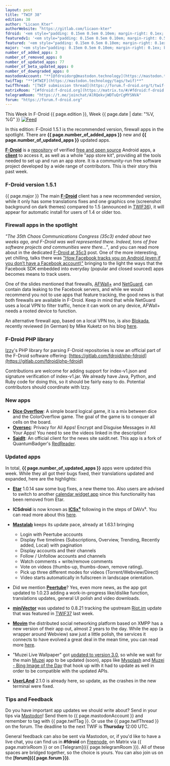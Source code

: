 ```yaml
---
layout: post
title: "TWIF 38"
edition: 38
author: "Licaon_Kter"
authorWebsite: "https://gitlab.com/licaon-kter"
fdroid: '<em style="padding: 0.15em 0.5em 0.10em; margin-right: 0.1ex; border-style: solid; border-width: medium; border-radius: 1em; color: #0d47a1; font-style: normal; font-weight: bold;">F-Droid</em>'
featuredv1: '<em style="padding: 0.15em 0.5em 0.10em; margin-right: 0.5ex; box-shadow: 0.1em 0.05em 0.1em rgba(0, 0, 0, 0.3); border-radius: 1em; color: black; background: linear-gradient(orange, yellow);">Featured</em>'
featured: '<em style="padding: 0.15em 0.5em 0.10em; margin-right: 0.1ex; border-style: solid; border-width: medium; border-radius: 1em; color: orange; font-style: normal; font-weight: bold;">Featured</em>'
major: '<em style="padding: 0.15em 0.5em 0.10em; margin-right: 0.1ex; border-style: solid; border-width: medium; border-radius: 1em; color: #8ab000; font-style: normal; font-weight: bold;">Major</em>'
number_of_added_apps: 3
number_of_removed_apps: 0
number_of_updated_apps: 77
number_of_beta_updated_apps: 0
number_of_downgraded_apps: 0
mastodonAccount: "**[@fdroidorg@mastodon.technology](https://mastodon.technology/@fdroidorg)**"
twifTag: "**[#TWIF](https://mastodon.technology/tags/twif)**"
twifThread: "[TWIF submission thread](https://forum.f-droid.org/t/twif-submission-thread)"
matrixRoom: "[#fdroid:f-droid.org](https://matrix.to/#/#fdroid:f-droid.org)"
telegramRoom: "https://t.me/joinchat/AlRQekvjWDTuQrCgMYSNVA"
forum: "https://forum.f-droid.org"
---
```


This Week In F-Droid {{ page.edition }}, Week {{ page.date | date: "%V, %G" }} <a href="{{ site.baseurl }}/feed.xml"><img src="{% asset Feed-icon-16x16.png %}" alt="Feed"></a>

In this edition: F-Droid 1.5.1 is the recommended version, firewall apps in the spotlight.
There are **{{ page.number_of_added_apps }}** new and **{{ page.number_of_updated_apps }}** updated apps.

<!--more-->

**[F-Droid](https://f-droid.org/)** is a [repository](https://f-droid.org/packages/) of verified [free and open source](https://en.wikipedia.org/wiki/Free_and_open-source_software) Android apps, a **[client](https://f-droid.org/packages/org.fdroid.fdroid/)** to access it, as well as a whole "app store kit", providing all the tools needed to set up and run an app store. It is a community-run free software project developed by a wide range of contributors. This is their story this past week.

### F-Droid version 1.5.1

{{ page.major }} The main **[F-Droid](https://f-droid.org/packages/org.fdroid.fdroid/)** client has a new recommended version, while it only has some translations fixes and one graphics one (screenshot background on dark themes) compared to 1.5 (announced in [TWIF36](https://f-droid.org/en/2018/12/29/twif-36-f-droid-at-35c3-and-zdf.html)), it will appear for automatic install for users of 1.4 or older too.

### Firewall apps in the spotlight

_"The 35th Chaos Communications Congress (35c3) ended about two weeks ago, and F-Droid was well represented there. Indeed, tons of free software projects and communities were there..."_, and you can read more about in the dedicated [F-Droid at 35c3](https://fdroid.gitlab.io/fdroid-website/en/2019/01/11/fdroid-at-35c3.html) post. One of the more interesting, yet chilling, talks there was ["How Facebook tracks you on Android (even if you don’t have a Facebook account)"](https://media.ccc.de/v/35c3-9941-how_facebook_tracks_you_on_android) bringing to the light the ways that the Facebook SDK embedded into everyday (popular and closed sourced) apps becomes means to track users.

One of the slides mentioned that firewalls, [AFWall+](https://f-droid.org/packages/dev.ukanth.ufirewall/) and [NetGuard](https://f-droid.org/packages/eu.faircode.netguard/), can contain data leaking to the Facebook servers, and while we would recommend you not to use apps that feature tracking, the good news is that both firewalls are available in F-Droid. Keep in mind that while NetGuard uses a local VPN to filter traffic, hence it can work on any device, AFWall+ needs a rooted device to function.

An alternative firewall app, based on a local VPN too, is also [Blokada](https://f-droid.org/packages/org.blokada.alarm/), recently reviewed (in German) by Mike Kuketz on his blog [here](https://www.kuketz-blog.de/blokada-tracking-und-werbung-unter-android-unterbinden/).

### F-Droid PHP library

[Izzy](https://android.izzysoft.de)'s PHP library for parsing F-Droid repositories is now an official part of the F-Droid software offering: [https://gitlab.com/fdroid/php-fdroid](https://gitlab.com/fdroid/php-fdroid)

Contributions are welcome for adding support for index-v1.json and signature verification of index-v1.jar. We already have Java, Python, and Ruby code for doing this, so it should be fairly easy to do. Potential contributors should coordinate with Izzy.

### New apps

* **[Dice Overflow](https://f-droid.org/packages/eu.veldsoft.dice.overflow/)**: A simple board logical game, it is a mix between dice and the ColorOverflow game. The goal of the game is to conquer all cells on the board.
* **[Oversec](https://f-droid.org/packages/io.oversec.one/)**: Privacy for All Apps! Encrypt and Disguise Messages in All Your Apps! You need to see the videos linked in the description! 
* **[SaidIt](https://f-droid.org/packages/org.saiditnet.redreader/)**: An official client for the news site saidit.net. This app is a fork of QuantumBadger's [RedReader](https://f-droid.org/packages/org.quantumbadger.redreader/).

### Updated apps

In total, **{{ page.number_of_updated_apps }}** apps were updated this week. While they all got their bugs fixed, their translations updated and expanded, here are the highlights:

* **[Etar](https://f-droid.org/packages/ws.xsoh.etar/)** 1.0.14 saw some bug fixes, a new theme too. Also users are advised to switch to another [calendar widget app](https://f-droid.org/packages/com.plusonelabs.calendar/) since this functionality has been removed from Etar.

* **ICSdroid** is now known as **[ICSx⁵](https://f-droid.org/packages/at.bitfire.icsdroid/)** following in the steps of DAVx⁵. You can read more about this [here](https://www.davx5.com/faq/general/what-does-davx5-stand-for).

* **[Mastalab](https://f-droid.org/packages/fr.gouv.etalab.mastodon/)** keeps its update pace, already at 1.63.1 bringing
  * Login with Peertube accounts
  * Display five timelines (Subscriptions, Overview, Trending, Recently added, Local) with pagination
  * Display accounts and their channels
  * Follow / Unfollow accounts and channels
  * Watch comments + write/remove comments
  * Vote on videos (thumbs-up, thumbs-down, remove rating).
  * Pick up three different modes for videos (Torrent/Webview/Direct)
  * Video starts automatically in fullscreen in landscape orientation.

* Did we mention **[Peertube](https://f-droid.org/packages/net.schueller.peertube/)**? Yes, even more news, as the app got updated to 1.0.23 adding a work-in-progress like/dislike function, translations updates, general UI polish and video downloads.

* **[miniVector](https://f-droid.org/packages/com.lavadip.miniVector/)** was updated to 0.8.21 tracking the upstream [Riot.im](https://f-droid.org/packages/im.vector.alpha/) update that was featured in [TWIF37](https://f-droid.org/en/2019/01/05/twif-37-the-european-bug-bounty-edition.html) last week.

* **[Movim](https://f-droid.org/packages/com.movim.movim/)** the distributed social networking platform based on XMPP has a new version of their app out, almost 2 years to the day. While the app (a wrapper around Webview) saw just a little polish, the services it connects to have evolved a great deal in the mean time, you can read more [here](https://nl.movim.eu/?node/pubsub.movim.eu/Movim/movim-0-14-scotty-anniversary-edition-J8qk3N).

* "Muzei Live Wallpaper" got [updated to version 3.0](https://medium.com/muzei/announcing-muzei-live-wallpaper-3-0-d167dd5795a4), so while we wait for the main [Muzei](https://f-droid.org/packages/net.nurik.roman.muzei/) app to be updated (soon), apps like [Mysplash](https://f-droid.org/packages/com.wangdaye.mysplash/) and [Muzei - Bing Image of the Day](https://f-droid.org/en/app/de.devmil.muzei.bingimageofthedayartsource) that hook up with it had to update as well in order to be compatible with the updated APIs.

* **[UserLAnd](https://f-droid.org/packages/tech.ula/)** 2.1.0 is already here, so update, as the crashes in the new terminal were fixed.

### Tips and Feedback

Do you have important app updates we should write about? Send in your tips via [Mastodon](https://joinmastodon.org)! Send them to {{ page.mastodonAccount }} and remember to tag with {{ page.twifTag }}. Or use the {{ page.twifThread }} on the forum. The deadline to the next TWIF is **Thursday** 12:00 UTC.

General feedback can also be sent via Mastodon, or, if you'd like to have a live chat, you can find us in **#fdroid** on [Freenode](https://freenode.net), on Matrix via {{ page.matrixRoom }} or on [Telegram]({{ page.telegramRoom }}). All of these spaces are bridged together, so the choice is yours. You can also join us on the **[forum]({{ page.forum }})**.
